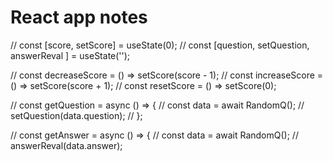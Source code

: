 # React app notes 
  // const [score, setScore] = useState(0);
  // const [question, setQuestion, answerReval ] = useState('');


  // const decreaseScore = () => setScore(score - 1);
  // const increaseScore = () => setScore(score + 1);
  // const resetScore = () => setScore(0);

  // const getQuestion = async () => {
  //   const data = await RandomQ();
  //   setQuestion(data.question);
  // };

  // const getAnswer = async () => {
  //   const data = await RandomQ();
  //   answerReval(data.answer);